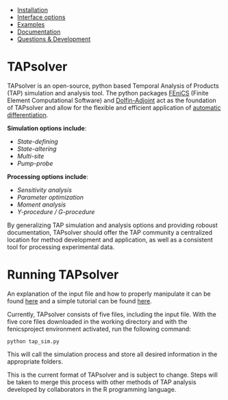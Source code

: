 
* [Installation](https://github.com/medford-group/TAPsolver/tree/master/docs/resources/installation)
* [Interface options](https://github.com/medford-group/TAPsolver/tree/master/docs/resources/interfaceOptions)
* [Examples](https://github.com/medford-group/TAPsolver/tree/master/docs/resources/examples/coAdsorption)
* [Documentation](https://github.com/medford-group/TAPsolver/tree/master/docs/resources/input_file)
* [Questions & Development](https://github.com/medford-group/TAPsolver/tree/master/docs/resources/questionsDiscussion) 

# TAPsolver
TAPsolver is an open-source, python based Temporal Analysis of Products (TAP) simulation and analysis tool. The python packages [FEniCS](https://fenicsproject.org/)  (Finite Element Computational Software) and [Dolfin-Adjoint](http://www.dolfin-adjoint.org/en/latest/) act as the foundation of TAPsolver and allow for the flexible and efficient application of [automatic differentiation](https://towardsdatascience.com/automatic-differentiation-explained-b4ba8e60c2ad). 

**Simulation options include**:

* *State-defining*
* *State-altering*
* *Multi-site* 
* *Pump-probe* 

**Processing options include**:

* *Sensitivity analysis*
* *Parameter optimization*
* *Moment analysis*
* *Y-procedure / G-procedure*

By generalizing TAP simulation and analysis options and providing roboust documentation, TAPsolver should offer the TAP community a centralized location for method development and application, as well as a consistent tool for processing experimental data. 

# Running TAPsolver

An explanation of the input file and how to properly manipulate it can be found [here](https://github.com/medford-group/TAPsolver/tree/master/docs/resources/input_file) and a simple tutorial can be found [here](https://github.com/medford-group/TAPsolver/tree/master/docs/resources/examples/coAdsorption).

Currently, TAPsolver consists of five files, including the input file. With the five core files downloaded in the working directory and with the fenicsproject environment activated, run the following command:

	python tap_sim.py

This will call the simulation process and store all desired information in the appropriate folders.  

This is the current format of TAPsolver and is subject to change. Steps will be taken to merge this process with other methods of TAP analysis developed by collaborators in the R programming language. 
